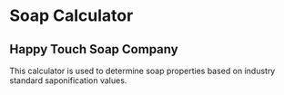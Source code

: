 # Soap Calculator
## Happy Touch Soap Company

This calculator is used to determine soap properties based on industry
standard saponification values.